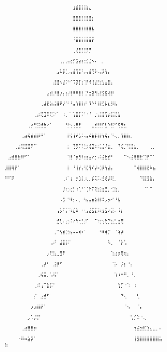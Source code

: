 ⠀⠀⠀⠀⠀⠀⠀⠀⠀⠀⠀⠀⠀⠀⠀⠀⠀⠀⠀⠀⠀⣰⣾⣿⣿⣷⣄⠀⠀⠀⠀⠀⠀⠀⠀⠀⠀⠀⠀⠀⠀⠀⠀⠀⠀⠀⠀⠀⠀⠀
⠀⠀⠀⠀⠀⠀⠀⠀⠀⠀⠀⠀⠀⠀⠀⠀⠀⠀⠀⠀⠀⣿⣿⣿⣿⣿⣿⡆⠀⠀⠀⠀⠀⠀⠀⠀⠀⠀⠀⠀⠀⠀⠀⠀⠀⠀⠀⠀⠀⠀
⠀⠀⠀⠀⠀⠀⠀⠀⠀⠀⠀⠀⠀⠀⠀⠀⠀⠀⠀⠀⠀⣿⣿⣿⣿⣿⣿⣧⠀⠀⠀⠀⠀⠀⠀⠀⠀⠀⠀⠀⠀⠀⠀⠀⠀⠀⠀⠀⠀⠀
⠀⠀⠀⠀⠀⠀⠀⠀⠀⠀⠀⠀⠀⠀⠀⠀⠀⠀⠀⠀⠀⠘⣿⣿⣿⣿⣿⡟⠀⠀⠀⠀⠀⠀⠀⠀⠀⠀⠀⠀⠀⠀⠀⠀⠀⠀⠀⠀⠀⠀
⠀⠀⠀⠀⠀⠀⠀⠀⠀⠀⠀⠀⠀⠀⠀⠀⠀⠀⠀⠀⠀⢀⢼⣿⣿⡿⡛⠀⠀⠀⠀⠀⠀⠀⠀⠀⠀⠀⠀⠀⠀⠀⠀⠀⠀⠀⠀⠀⠀⠀
⠀⠀⠀⠀⠀⠀⠀⠀⠀⠀⠀⠀⠀⠀⠀⠀⠀⢀⡀⣠⣔⡋⣩⣴⣖⣊⣈⠢⠄⠀⡀⠀⠀⠀⠀⠀⠀⠀⠀⠀⠀⠀⠀⠀⠀⠀⠀⠀⠀⠀
⠀⠀⠀⠀⠀⠀⠀⠀⠀⠀⠀⠀⠀⠀⠀⠀⣠⠧⡿⣁⢤⣾⢹⣭⢣⢤⣾⢙⠗⢤⡽⢳⡄⠀⠀⠀⠀⠀⠀⠀⠀⠀⠀⠀⠀⠀⠀⠀⠀⠀
⠀⠀⠀⠀⠀⠀⠀⠀⠀⠀⠀⠀⠀⠀⠀⣼⣿⠢⣼⠝⠊⠩⡽⡏⡎⡟⠺⢸⣼⣳⣣⣤⣿⡄⠀⠀⠀⠀⠀⠀⠀⠀⠀⠀⠀⠀⠀⠀⠀⠀
⠀⠀⠀⠀⠀⠀⠀⠀⠀⠀⠀⠀⠀⣠⣾⡸⣿⡰⡄⣦⢿⠿⠿⣿⡇⡙⣒⣽⢻⣼⣫⣯⢼⡿⠀⠀⠀⠀⠀⠀⠀⠀⠀⠀⠀⠀⠀⠀⠀⠀
⠀⠀⠀⠀⠀⠀⠀⠀⠀⠀⠀⢀⣼⣟⣵⣬⣿⠟⡜⠙⠘⣤⢱⣿⣷⠃⠹⠑⠃⣿⣋⡧⣆⡻⣧⠀⠀⠀⠀⠀⠀⠀⠀⠀⠀⠀⠀⠀⠀⠀
⠀⠀⠀⠀⠀⠀⠀⠀⠀⢀⡴⢟⣹⠿⢟⠕⠁⠀⠰⡀⠁⢡⣿⡏⠝⠐⠘⠀⡐⣼⣿⢫⡴⣯⣟⣧⠀⠀⠀⠀⠀⠀⠀⠀⠀⠀⠀⠀⠀⠀
⠀⠀⠀⠀⠀⠀⠀⢀⡴⢛⣭⣾⣷⠔⠁⠀⠀⠀⠀⢻⢢⢠⣿⣟⠀⠀⠀⣀⣾⣿⡏⣇⠱⣯⠋⢯⣻⣆⠀⠀⠀⠀⠀⠀⠀⠀⠀⠀⠀⠀
⠀⠀⠀⠀⠀⢀⣴⢯⣾⣾⡿⠛⠁⠀⠀⠀⠀⠀⠀⢸⢫⢸⠞⣡⠥⣤⠮⣷⡯⣿⢳⢯⡄⠙⢄⡀⢹⣿⣷⡀⠀⠀⠀⠀⠀⠀⠀⠀⠀⠀
⠀⠀⠀⢀⣴⢿⣻⣿⠟⠉⠀⠀⠀⠀⠀⠀⠀⠀⠀⢰⠀⢙⡻⠍⢟⡲⢾⣽⠶⢮⣬⠜⣶⡀⠀⠙⢮⡈⢻⣿⣦⡀⠀⠀⠀⢀⡀⠀⠀⠀
⠀⣠⣾⣿⣷⠿⠋⠁⠀⠀⠀⠀⠀⠀⠀⠀⠀⠀⠀⠈⣿⠈⡶⣻⢷⣶⣤⠔⡂⠬⣬⣗⣞⠃⠀⠀⠀⠉⠢⣬⢿⣿⣗⢉⡟⠉⠁⠀⠀⠀
⣸⣿⢿⡟⠁⠀⠀⠀⠀⠀⠀⠀⠀⠀⠀⠀⠀⠀⠀⢸⠀⠘⢸⡞⡜⣏⢻⠎⡼⢎⡿⢳⣼⡄⠀⠀⠀⠀⠀⠀⠉⢾⣿⣿⣟⠷⣦⠀⠀⠀
⠛⠋⠟⠀⠀⠀⠀⠀⠀⠀⠀⠀⠀⠀⠀⠀⠀⠀⢀⠎⢰⠀⡒⣱⣇⢆⡀⡮⢭⠥⣚⢞⡼⢟⡀⠀⠀⠀⠀⠀⠀⠀⠙⣿⣻⣷⡄⠀⠀⠀
⠀⠀⠀⠀⠀⠀⠀⠀⠀⠀⠀⠀⠀⠀⠀⠀⠀⠀⡸⢖⢔⡃⠰⢁⠋⢈⠗⠍⢽⣮⣶⣛⡀⢊⣷⡀⠀⠀⠀⠀⠀⠀⠀⠈⠁⠉⠀⠀⠀⠀
⠀⠀⠀⠀⠀⠀⠀⠀⠀⠀⠀⠀⠀⠀⠀⠀⠀⠠⣩⠈⠻⡂⠄⡀⠘⣦⣤⣶⣵⣿⠭⡠⡲⠊⠘⣧⠀⠀⠀⠀⠀⠀⠀⠀⠀⠀⠀⠀⠀⠀
⠀⠀⠀⠀⠀⠀⠀⠀⠀⠀⠀⠀⠀⠀⠀⠀⢠⡣⠋⡍⠳⣎⠷⠀⠒⣠⣜⣫⣏⠷⣲⣫⠔⣝⠄⠸⡆⠀⠀⠀⠀⠀⠀⠀⠀⠀⠀⠀⠀⠀
⠀⠀⠀⠀⠀⠀⠀⠀⠀⠀⠀⠀⠀⠀⠀⠀⣞⢇⠄⣴⠬⠔⠳⢒⣣⠏⠀⠀⠉⢶⢢⢗⡙⣦⣃⣶⢿⠀⠀⠀⠀⠀⠀⠀⠀⠀⠀⠀⠀⠀
⠀⠀⠀⠀⠀⠀⠀⠀⠀⠀⠀⠀⠀⠀⠀⢀⠉⢣⣾⣙⣦⠤⠤⢾⠎⠀⠀⠀⠀⠘⠿⢾⡉⠀⠈⢵⡼⠀⠀⠀⠀⠀⠀⠀⠀⠀⠀⠀⠀⠀
⠀⠀⠀⠀⠀⠀⠀⠀⠀⠀⠀⠀⠀⠀⢠⠞⠀⣼⣿⡿⠁⠀⠀⠀⠀⠀⠀⠀⠀⠀⠀⠀⠳⡀⠀⠈⡗⢡⠀⠀⠀⠀⠀⠀⠀⠀⠀⠀⠀⠀
⠀⠀⠀⠀⠀⠀⠀⠀⠀⠀⠀⠀⠀⡠⢟⣧⣀⣻⠟⠀⠀⠀⠀⠀⠀⠀⠀⠀⠀⠀⠀⠀⠀⢱⣴⡶⢿⢶⡄⠀⠀⠀⠀⠀⠀⠀⠀⠀⠀⠀
⠀⠀⠀⠀⠀⠀⠀⠀⠀⠀⠀⢀⡼⠃⠀⣨⡿⠋⠀⠀⠀⠀⠀⠀⠀⠀⠀⠀⠀⠀⠀⠀⠀⠈⡥⠀⡨⡆⠘⡄⠀⠀⠀⠀⠀⠀⠀⠀⠀⠀
⠀⠀⠀⠀⠀⠀⠀⠀⠀⠀⢀⢮⣭⡀⢡⢯⠁⠀⠀⠀⠀⠀⠀⠀⠀⠀⠀⠀⠀⠀⠀⠀⠀⠀⢱⠰⠒⠛⡀⠘⡀⠀⠀⠀⠀⠀⠀⠀⠀⠀
⠀⠀⠀⠀⠀⠀⠀⠀⠀⢀⠾⢠⠉⣷⡯⠃⠀⠀⠀⠀⠀⠀⠀⠀⠀⠀⠀⠀⠀⠀⠀⠀⠀⠀⠀⢳⡋⠐⠱⠀⠰⠀⠀⠀⠀⠀⠀⠀⠀⠀
⠀⠀⠀⠀⠀⠀⠀⠀⠀⡌⠀⣠⣾⠋⠀⠀⠀⠀⠀⠀⠀⠀⠀⠀⠀⠀⠀⠀⠀⠀⠀⠀⠀⠀⠀⠀⠙⢄⠀⠀⠀⢃⠀⠀⠀⠀⠀⠀⠀⠀
⠀⠀⠀⠀⠀⠀⠀⠀⡰⣰⣿⡟⠁⠀⠀⠀⠀⠀⠀⠀⠀⠀⠀⠀⠀⠀⠀⠀⠀⠀⠀⠀⠀⠀⠀⠀⠀⠈⢢⠀⠀⠈⡄⠀⠀⠀⠀⠀⠀⠀
⠀⠀⠀⠀⠀⠀⠀⡠⠡⡼⡟⠀⠀⠀⠀⠀⠀⠀⠀⠀⠀⠀⠀⠀⠀⠀⠀⠀⠀⠀⠀⠀⠀⠀⠀⠀⠀⠀⠀⢣⡊⠵⠐⢄⠀⠀⠀⠀⠀⠀
⠀⠀⠀⠀⠀⢀⣴⣿⣿⡶⠀⠀⠀⠀⠀⠀⠀⠀⠀⠀⠀⠀⠀⠀⠀⠀⠀⠀⠀⠀⠀⠀⠀⠀⠀⠀⠀⠀⠀⠀⢲⣬⣲⣏⣱⣄⣀⡀⠄⠀
⠀⠀⠀⠀⠐⠿⠶⣵⡽⠁⠀⠀⠀⠀⠀⠀⠀⠀⠀⠀⠀⠀⠀⠀⠀⠀⠀⠀⠀⠀⠀⠀⠀⠀⠀⠀⠀⠀⠀⠀⢸⣻⣿⣿⣿⣿⣿⣿⣥⣦

